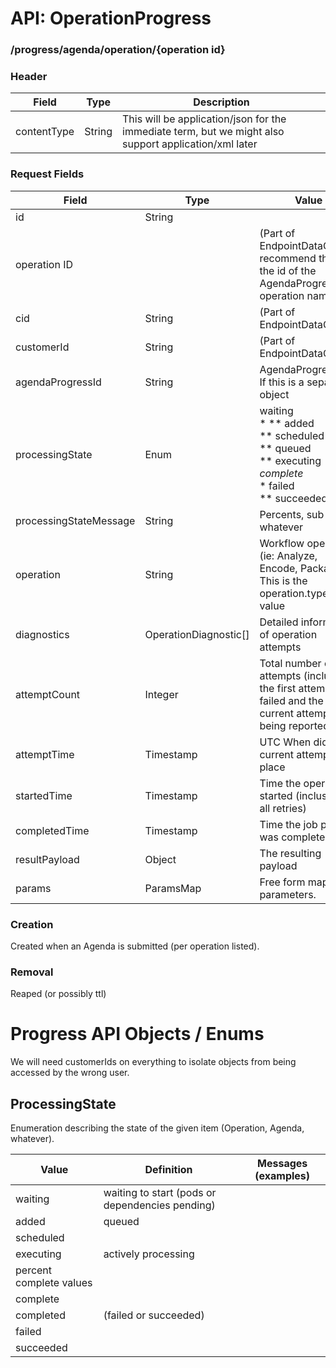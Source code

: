 API: OperationProgress
======================

### /progress/agenda/operation/{operation id}

### Header
|Field|Type|Description|
|-----|----|-----------|
|contentType|String|This will be application/json for the immediate term, but we might also support application/xml later|

### Request Fields
|Field|Type|Value|Notes|
|-----|----|-----------|-----|
|id|String|
|operation ID||(Part of EndpointDataObject) recommend this be the id of the AgendaProgress + operation name.|
|cid|String|(Part of EndpointDataObject)|
|customerId|String|(Part of EndpointDataObject)
|agendaProgressId|String|AgendaProgress id If this is a separate object|
|processingState|Enum|waiting<br/>* ** added<br/>** scheduled<br/>** queued<br/>** executing<br/>*complete<br/>** failed<br/>** succeeded|
|processingStateMessage|String|Percents, sub states, whatever|
|operation|String|Workflow operation (ie: Analyze, Encode, Packaging). This is the operation.type field value|
|diagnostics|OperationDiagnostic\[\]|Detailed information of operation attempts|
|attemptCount|Integer|Total number of attempts (includes the first attempt that failed and the current attempt being reported)|
|attemptTime|Timestamp|UTC When did the current attempt take place|
|startedTime|Timestamp|Time the operation started (inclusive of all retries)|
|completedTime|Timestamp|Time the job phase was completed|
|resultPayload|Object|The resulting payload||
|params|ParamsMap|Free form map of parameters.|

### Creation

Created when an Agenda is submitted (per operation listed).

### Removal

Reaped (or possibly ttl)

Progress API Objects / Enums
============================

We will need customerIds on everything to isolate objects from being accessed by the wrong user.

ProcessingState
---------------
Enumeration describing the state of the given item (Operation, Agenda, whatever).

|Value|Definition|Messages (examples)|
|-----|----------|-------------------|
|waiting|waiting to start (pods or dependencies pending)|
|added|queued|
|scheduled
|executing|actively processing
|percent complete values|
|complete|
|completed| (failed or succeeded)|
|failed|
|succeeded|
